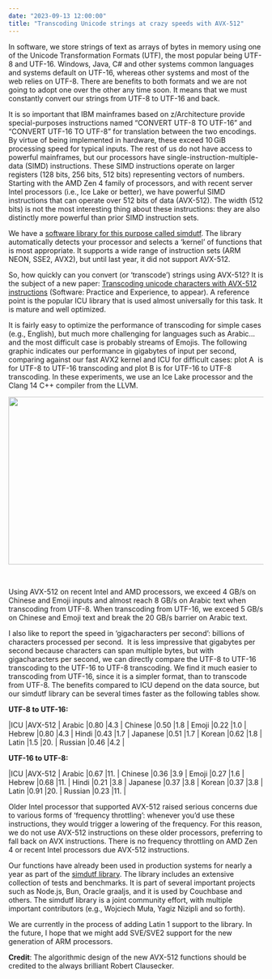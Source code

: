 ```yaml
---
date: "2023-09-13 12:00:00"
title: "Transcoding Unicode strings at crazy speeds with AVX-512"
---
```




In software, we store strings of text as arrays of bytes in memory using one of the Unicode Transformation Formats (UTF), the most popular being UTF-8 and UTF-16. Windows, Java, C# and other systems common languages and systems default on UTF-16, whereas other systems and most of the web relies on UTF-8. There are benefits to both formats and we are not going to adopt one over the other any time soon. It means that we must constantly convert our strings from UTF-8 to UTF-16 and back.

It is so important that IBM mainframes based on z/Architecture provide special-purposes instructions named “CONVERT UTF-8 TO UTF-16” and “CONVERT UTF-16 TO UTF-8” for translation between the two encodings. By virtue of being implemented in hardware, these exceed 10 GiB processing speed for typical inputs. The rest of us do not have access to powerful mainframes, but our processors have single-instruction-multiple-data (SIMD) instructions. These SIMD instructions operate on larger registers (128 bits, 256 bits, 512 bits) representing vectors of numbers. Starting with the AMD Zen 4 family of processors, and with recent server Intel processors (i.e., Ice Lake or better), we have powerful SIMD instructions that can operate over 512 bits of data (AVX-512). The width (512 bits) is not the most interesting thing about these instructions: they are also distinctly more powerful than prior SIMD instruction sets.

We have a [software library for this purpose called simdutf](https://github.com/simdutf/simdutf). The library automatically detects your processor and selects a &lsquo;kernel&rsquo; of functions that is most appropriate. It supports a wide range of instruction sets (ARM NEON, SSE2, AVX2), but until last year, it did not support AVX-512.

So, how quickly can you convert (or &lsquo;transcode&rsquo;) strings using AVX-512? It is the subject of a new paper: [Transcoding unicode characters with AVX-512 instructions](https://arxiv.org/pdf/2212.05098.pdf) (Software: Practice and Experience, to appear). A reference point is the popular ICU library that is used almost universally for this task. It is mature and well optimized.

It is fairly easy to optimize the performance of transcoding for simple cases (e.g., English), but much more challenging for languages such as Arabic&hellip; and the most difficult case is probably streams of Emojis. The following graphic indicates our performance in gigabytes of input per second, comparing against our fast AVX2 kernel and ICU for difficult cases: plot A  is for UTF-8 to UTF-16 transcoding and plot B is for UTF-16 to UTF-8 transcoding. In these experiments, we use an Ice Lake processor and the Clang 14 C++ compiler from the LLVM.

<a href="https://lemire.me/blog/wp-content/uploads/2023/09/spe3261-fig-0003-m.jpg"><img decoding="async" class="alignnone size-large wp-image-20821" src="https://lemire.me/blog/wp-content/uploads/2023/09/spe3261-fig-0003-m-1024x513.jpg" alt width="660" height="331" srcset="https://lemire.me/blog/wp-content/uploads/2023/09/spe3261-fig-0003-m-1024x513.jpg 1024w, https://lemire.me/blog/wp-content/uploads/2023/09/spe3261-fig-0003-m-300x150.jpg 300w, https://lemire.me/blog/wp-content/uploads/2023/09/spe3261-fig-0003-m-768x385.jpg 768w, https://lemire.me/blog/wp-content/uploads/2023/09/spe3261-fig-0003-m-1536x770.jpg 1536w, https://lemire.me/blog/wp-content/uploads/2023/09/spe3261-fig-0003-m.jpg 1713w" sizes="(max-width: 660px) 100vw, 660px" /></a>

&nbsp;

Using AVX-512 on recent Intel and AMD processors, we exceed 4 GB/s on Chinese and Emoji inputs and almost reach 8 GB/s on Arabic text when transcoding from UTF-8. When transcoding from UTF-16, we exceed 5 GB/s on Chinese and Emoji text and break the 20 GB/s barrier on Arabic text.

I also like to report the speed in &lsquo;gigacharacters per second&rsquo;: billions of characters processed per second.  It is less impressive that gigabytes per second because characters can span multiple bytes, but with gigacharacters per second, we can directly compare the UTF-8 to UTF-16 transcoding to the UTF-16 to UTF-8 transcoding. We find it much easier to transcoding from UTF-16, since it is a simpler format, than to transcode from UTF-8. The benefits compared to ICU depend on the data source, but our simdutf library can be several times faster as the following tables show.

__UTF-8 to UTF-16:__

<thead>
<th class="bottom-bordered-cell left-aligned"> |<th class="bottom-bordered-cell left-aligned">ICU |<th class="bottom-bordered-cell left-aligned">AVX-512 |

</thead>
<td class="right-bordered-cell left-aligned">Arabic |<td class="left-aligned">0.80 |<td class="left-aligned">4.3 |
<td class="right-bordered-cell left-aligned">Chinese |<td class="left-aligned">0.50 |<td class="left-aligned">1.8 |
<td class="right-bordered-cell left-aligned">Emoji |<td class="left-aligned">0.22 |<td class="left-aligned">1.0 |
<td class="right-bordered-cell left-aligned">Hebrew |<td class="left-aligned">0.80 |<td class="left-aligned">4.3 |
<td class="right-bordered-cell left-aligned">Hindi |<td class="left-aligned">0.43 |<td class="left-aligned">1.7 |
<td class="right-bordered-cell left-aligned">Japanese |<td class="left-aligned">0.51 |<td class="left-aligned">1.7 |
<td class="right-bordered-cell left-aligned">Korean |<td class="left-aligned">0.62 |<td class="left-aligned">1.8 |
<td class="right-bordered-cell left-aligned">Latin |<td class="left-aligned">1.5 |<td class="left-aligned">20. |
<td class="right-bordered-cell left-aligned">Russian |<td class="left-aligned">0.46 |<td class="left-aligned">4.2 |


__UTF-16 to UTF-8:__

<th class="bottom-bordered-cell right-bordered-cell left-aligned"> |<th class="bottom-bordered-cell left-aligned">ICU |<th class="bottom-bordered-cell left-aligned">AVX-512 |

<td class="right-bordered-cell left-aligned">Arabic |<td class="left-aligned">0.67 |<td class="left-aligned">11. |
<td class="right-bordered-cell left-aligned">Chinese |<td class="left-aligned">0.36 |<td class="left-aligned">3.9 |
<td class="right-bordered-cell left-aligned">Emoji |<td class="left-aligned">0.27 |<td class="left-aligned">1.6 |
<td class="right-bordered-cell left-aligned">Hebrew |<td class="left-aligned">0.68 |<td class="left-aligned">11. |
<td class="right-bordered-cell left-aligned">Hindi |<td class="left-aligned">0.21 |<td class="left-aligned">3.8 |
<td class="right-bordered-cell left-aligned">Japanese |<td class="left-aligned">0.37 |<td class="left-aligned">3.8 |
<td class="right-bordered-cell left-aligned">Korean |<td class="left-aligned">0.37 |<td class="left-aligned">3.8 |
<td class="right-bordered-cell left-aligned">Latin |<td class="left-aligned">0.91 |<td class="left-aligned">20. |
<td class="right-bordered-cell left-aligned">Russian |<td class="left-aligned">0.23 |<td class="left-aligned">11. |


Older Intel processor that supported AVX-512 raised serious concerns due to various forms of &lsquo;frequency throttling&rsquo;: whenever you&rsquo;d use these instructions, they would trigger a lowering of the frequency. For this reason, we do not use AVX-512 instructions on these older processors, preferring to fall back on AVX instructions. There is no frequency throttling on AMD Zen 4 or recent Intel processors due AVX-512 instructions.

Our functions have already been used in production systems for nearly a year as part of the [simdutf library](https://github.com/simdutf/simdutf). The library includes an extensive collection of tests and benchmarks. It is part of several important projects such as Node.js, Bun, Oracle graaljs, and it is used by Couchbase and others. The simdutf library is a joint community effort, with multiple important contributors (e.g., Wojciech Muła, Yagiz Nizipli and so forth).

We are currently in the process of adding Latin 1 support to the library. In the future, I hope that we might add SVE/SVE2 support for the new generation of ARM processors.

__Credit__: The algorithmic design of the new AVX-512 functions should be credited to the always brilliant Robert Clausecker.

